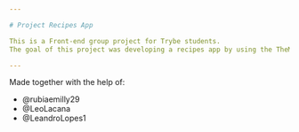```yaml
---

# Project Recipes App

This is a Front-end group project for Trybe students.
The goal of this project was developing a recipes app by using the TheMealDB and CockTailDB APIs.

---
```


Made together with the help of:
* @rubiaemilly29
* @LeoLacana
* @LeandroLopes1

